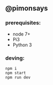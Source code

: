 ## @pimonsays

### prerequisites:

- node 7+
- Pi3 
- Python 3

### deving:

    npm i
    npm start
    npm run dev 